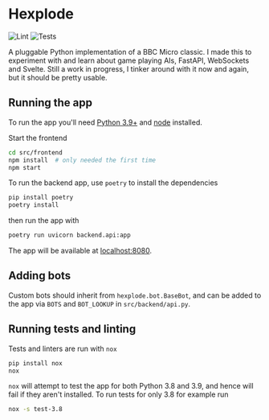 # Hexplode

![Lint](https://github.com/tcbegley/hexplode/workflows/Lint/badge.svg) ![Tests](https://github.com/tcbegley/hexplode/workflows/Tests/badge.svg?branch=main)

A pluggable Python implementation of a BBC Micro classic. I made this to
experiment with and learn about game playing AIs, FastAPI, WebSockets and
Svelte. Still a work in progress, I tinker around with it now and again, but it
should be pretty usable.

## Running the app

To run the app you'll need [Python 3.9+](https://www.python.org/downloads/) and
[node](https://nodejs.org/en/) installed.

Start the frontend

```sh
cd src/frontend
npm install  # only needed the first time
npm start
```

To run the backend app, use `poetry` to install the dependencies

```sh
pip install poetry
poetry install
```

then run the app with

```sh
poetry run uvicorn backend.api:app
```

The app will be available at [localhost:8080](http://127.0.0.1:8080).

## Adding bots

Custom bots should inherit from `hexplode.bot.BaseBot`, and can be added to the
app via `BOTS` and `BOT_LOOKUP` in `src/backend/api.py`.

## Running tests and linting

Tests and linters are run with `nox`

```sh
pip install nox
nox
```

`nox` will attempt to test the app for both Python 3.8 and 3.9, and hence will
fail if they aren't installed. To run tests for only 3.8 for example run

```sh
nox -s test-3.8
```
